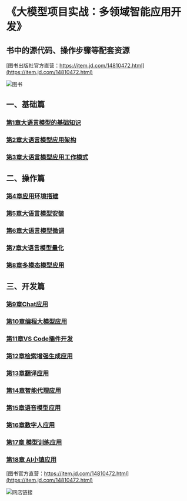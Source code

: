 # 《大模型项目实战：多领域智能应用开发》

## 书中的源代码、操作步骤等配套资源

[图书出版社官方直营：https://item.jd.com/14810472.html](https://item.jd.com/14810472.html)

![图书](https://gitclone.com/download1/llm-dev/llm-dev.png)

## 一、基础篇

### [第1章大语言模型的基础知识](https://github.com/little51/llm-dev/tree/main/chapter01)

### [第2章大语言模型应用架构](https://github.com/little51/llm-dev/tree/main/chapter02)

### [第3章大语言模型应用工作模式](https://github.com/little51/llm-dev/tree/main/chapter03)

## 二、操作篇

### [第4章应用环境搭建](https://github.com/little51/llm-dev/tree/main/chapter04)

### [第5章大语言模型安装](https://github.com/little51/llm-dev/tree/main/chapter05)

### [第6章大语言模型微调](https://github.com/little51/llm-dev/tree/main/chapter06)

### [第7章大语言模型量化](https://github.com/little51/llm-dev/tree/main/chapter07)

### [第8章多模态模型应用](https://github.com/little51/llm-dev/tree/main/chapter08)

## 三、开发篇

### [第9章Chat应用](https://github.com/little51/llm-dev/tree/main/chapter09)

### [第10章编程大模型应用](https://github.com/little51/llm-dev/tree/main/chapter10)

### [第11章VS Code插件开发](https://github.com/little51/llm-dev/tree/main/chapter11)

### [第12章检索增强生成应用](https://github.com/little51/llm-dev/tree/main/chapter12)

### [第13章翻译应用](https://github.com/little51/llm-dev/tree/main/chapter13)

### [第14章智能代理应用](https://github.com/little51/llm-dev/tree/main/chapter14)

### [第15章语音模型应用](https://github.com/little51/llm-dev/tree/main/chapter15)

### [第16章数字人应用](https://github.com/little51/llm-dev/tree/main/chapter16)

### [第17章 模型训练应用](https://github.com/little51/llm-dev/tree/main/chapter17)

### [第18章 AI小镇应用](https://github.com/little51/llm-dev/tree/main/chapter18)



[图书官方直营：https://item.jd.com/14810472.html](https://item.jd.com/14810472.html)

![网店链接](https://gitclone.com/download1/llm-dev/qr-code.png)